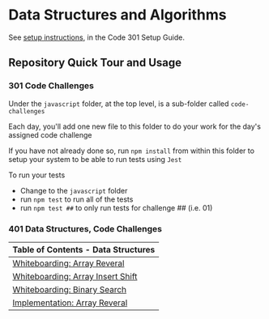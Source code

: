 # Data Structures and Algorithms

See [setup instructions](https://codefellows.github.io/setup-guide/code-301/3-code-challenges), in the Code 301 Setup Guide.

## Repository Quick Tour and Usage

### 301 Code Challenges

Under the `javascript` folder, at the top level, is a sub-folder called `code-challenges`

Each day, you'll add one new file to this folder to do your work for the day's assigned code challenge

If you have not already done so, run `npm install` from within this folder to setup your system to be able to run tests using `Jest`

To run your tests

- Change to the `javascript` folder
- run `npm test` to run all of the tests
- run `npm test ##` to only run tests for challenge ## (i.e. 01)

### 401 Data Structures, Code Challenges

| Table of Contents - Data Structures |
| ------------------------------- |
| [Whiteboarding: Array Reveral](./array-reverse/README.md)
| [Whiteboarding: Array Insert Shift](./array-reverse/README.md)
| [Whiteboarding: Binary Search](./array-reverse/README.md)
| [Implementation: Array Reveral]()

